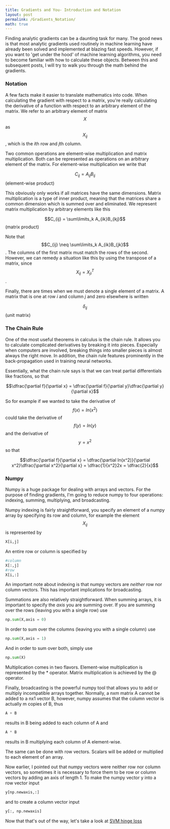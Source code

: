 ```yaml
---
title: Gradients and You- Introduction and Notation
layout: post
permalink: /Gradients_Notation/
math: true
---
```


Finding analytic gradients can be a daunting task for many. The good news is that most analytic gradients used routinely in machine learning have already been solved and implemented at blazing fast speeds. However, if you want to 'get under the hood' of machine learning algorithms, you need to become familiar with how to calculate these objects. Between this and subsequent posts, I will try to walk you through the math behind the gradients.

### Notation

A few facts make it easier to translate mathematics into code. When calculating the gradient with respect to a matrix, you're really calculating the derivative of a function with respect to an arbitrary element of the matrix.  We refer to an arbitrary element of matrix $$X$$ as $$X_{ij}$$, which is the *i*th row and *j*th column.

Two common operations are element-wise multiplication and matrix multiplication. Both can be represented as operations on an arbitrary element of the matrix. For element-wise multiplication we write that

$$C_{ij} = A_{ij}B_{ij}$$  (element-wise product)

This obviously only works if all matrices have the same dimensions. Matrix multiplication is a type of inner product, meaning that the matrices share a common dimension which is summed over and eliminated.  We represent matrix multiplication by arbitrary elements like this

$$C_{ij} = \sum\limits_k A_{ik}B_{kj}$$ (matrix product)

Note that $$C_{ij} \neq \sum\limits_k A_{ik}B_{jk}$$. The columns of the first matrix must match the rows of the second. However, we can remedy a situation like this by using the transpose of a matrix, since $$X_{ij} = X^T_{ji}$$.

Finally, there are times when we must denote a single element of a matrix. A matrix that is one at row *i* and column *j* and zero elsewhere is written 

$$\delta_{ij}$$ (unit matrix)

### The Chain Rule

One of the most useful theorems in calculus is the chain rule. It allows you to calculate complicated derivatives by breaking it into pieces. Especially when computers are involved, breaking things into smaller pieces is almost always the right move. In addition, the chain rule features prominently in the back-propagation used in training neural networks.

Essentially, what the chain rule says is that we can treat partial differentials like fractions, so that

$$\dfrac{\partial f}{\partial x} = \dfrac{\partial f}{\partial y}\dfrac{\partial y}{\partial x}$$

So for example if we wanted to take the derivative of $$f(x) = ln(x^2)$$ could take the derivative of $$f(y) = ln(y)$$ and the derivative of $$y = x^2$$ so that

$$\dfrac{\partial f}{\partial x} = \dfrac{\partial ln(x^2)}{\partial x^2}\dfrac{\partial x^2}{\partial x} = \dfrac{1}{x^2}2x = \dfrac{2}{x}$$

### Numpy

Numpy is a huge package for dealing with arrays and vectors. For the purpose of finding gradients, I'm going to reduce numpy to four operations: indexing, summing, multiplying, and broadcasting.

Numpy indexing is fairly straightforward, you specify an element of a numpy array by specifying its row and column, for example the element $$X_{ij}$$ is represented by

```python
X[i,j]
```

An entire row or column is specified by

```python
#column
X[:,j]
#row
X[i,:]
```

An important note about indexing is that numpy vectors are _neither_ row nor column vectors. This has important implications for broadcasting.

Summations are also relatively straightforward. When summing arrays, it is important to specify the _axis_ you are summing over. If you are summing over the rows (leaving you with a single row) use

```python
np.sum(X,axis = 0)
```

In order to sum over the columns (leaving you with a single column) use
```python
np.sum(X,axis = 1)
```

And in order to sum over both, simply use

```python
np.sum(X)
```

Multiplication comes in two flavors. Element-wise multiplication is represented by the * operator. Matrix multiplication is achieved by the @ operator.

Finally, broadcasting is the powerful numpy tool that allows you to add or multiply incompatible arrays together. Normally, a nxm matrix A cannot be added to a nx1 vector B, however, numpy assumes that the column vector is actually m copies of B, thus 

```python
A + B
```
results in B being added to each column of A and

```python
A * B
```

results in B multiplying each column of A element-wise.

The same can be done with row vectors. Scalars will be added or multiplied to each element of an array.

Now earlier, I pointed out that numpy vectors were neither row nor column vectors, so sometimes it is necessary to force them to be row or column vectors by adding an axis of length 1.  To make the numpy vector y into a row vector input

```python
y[np.newaxis,:]
```

and to create a column vector input

```python
y[:, np.newaxis]
```

Now that that's out of the way, let's take a look at [SVM hinge loss](https://cemalec.github.io/Gradients_Hingeloss)
